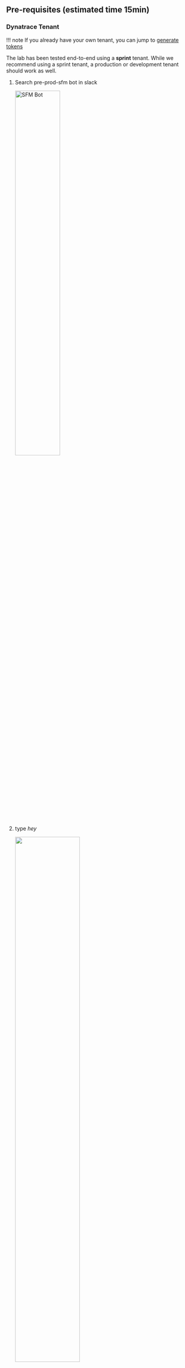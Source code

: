 ## Pre-requisites (estimated time 15min)

### Dynatrace Tenant

!!! note
    If you already have your own tenant, you can jump to [generate tokens](#generate-tokens)

The lab has been tested end-to-end using a **sprint** tenant. While we recommend using a sprint tenant, a production or development tenant should work as well.

1. Search pre-prod-sfm bot in slack

    <p align="left">
    <img src="img/sfm_bot.png" alt="SFM Bot" width="50%">
    </p>

2. type _hey_

    <p align="left">
    <img src="img/hey.png" width="60%">
    </p>

3. type _tenant_, wait a few seconds and select the 1st option

    <p align="left">
    <img src="img/1st-option.png" width="60%">
    </p>

4. Pick sprint, and submit

![](img/pick-sprint.png)

5. Wait for 5min, your tenant details will appear. Once that happens type _hey_ again

![](img/hey-again.png)

6. Type dps, and click on the workflow

![](img/type-dps.png)

7. Enter your tenant details and continue

![](img/tenantdetailsandsubmit.png)

8. DPS should be available soon

![](img/dpssoon.png)

### Generate Tokens

9. Within your Dynatrace tenant, go to `Access Tokens`, and generate a new one with the following permissions. You can give the token any name. Create the token and save it temporarely with you

```bash
ReadConfig, WriteConfig, InstallerDownload
```

10. Go to Account Management, time to create an OAuth Token, with the following scopes:

```bash
storage:buckets:read, storage:bucket-definitions:read, storage:bucket-definitions:write
openpipeline:configurations:read, openpipeline:configurations:write
```

!!! note
    If you've created the tenant following the [previous steps](#dynatrace-tenant), the admin user is not your dynatrace email, but the one provided within the details in the slack conversation with the bot.

    ![](img/hey-again.png)    

    This means that you should be able to access Account Management with the user details provided via slack

![](img/create-oauth.png)

11. Grab client id, secret and account URN, save it temporarely with you

12. Click finish, and with all the collected data, format them as follows:

```bash
DT_TENANT=https://abc12345.sprint.dynatracelabs.com
# Dt tenant stuff
DT_OPERATOR_TOKEN=<dt-access-token>
DT_INGEST_TOKEN=<dt-access-token>
MONACO_TOKEN=<dt-access-token>
## Acc Mgmt stuff
CLIENT_ID=<dt0s02.54N2UVVM>
CLIENT_SECRET=<dt-secret-acc-mgmt>
SSO_ENDPOINT=https://sso-sprint.dynatracelabs.com/sso/oauth2/token
```


### All Set!

Well done! With the tenant, and all the collected variables, you should be ready to start the Data Access & Partitioning lab at any time.

Now just wait until the time of the Hands-on Training

!!! warning
    Do not continue creating the Codespace. Codespaces run for a limited amount of time (cores per hour), so we will run the codespace right before the lab start


Our lab will run in Codespaces. We need to provide the following variables during the configuration. Get each one and keep them in a notepad temporarely

![](img/variables_codespaces.png)